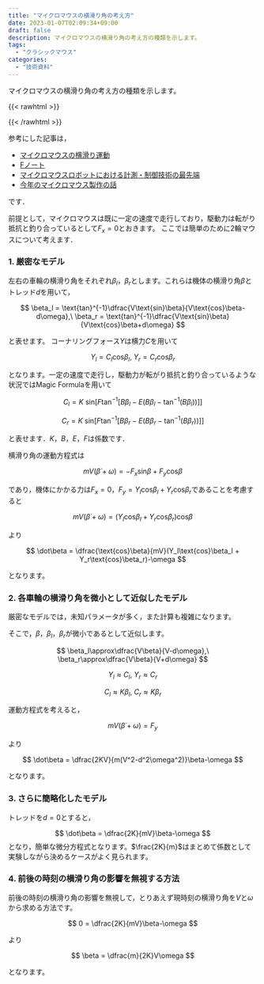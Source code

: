 ```yaml
---
title: "マイクロマウスの横滑り角の考え方"
date: 2023-01-07T02:09:34+09:00
draft: false
description: マイクロマウスの横滑り角の考え方の種類を示します。
tags:
  - "クラシックマウス"
categories:
  - "技術資料"
---
```


マイクロマウスの横滑り角の考え方の種類を示します。

<!--more-->
{{< rawhtml >}}
<script src="https://cdnjs.cloudflare.com/ajax/libs/mathjax/2.7.4/MathJax.js?config=TeX-AMS-MML_HTMLorMML"></script>
<script type="text/x-mathjax-config">
    MathJax.Hub.Config({tex2jax: {inlineMath: [['$','$'], ['\\(','\\)']]}});
</script>
{{< /rawhtml >}}

参考にした記事は，
- [マイクロマウスの横滑り運動](https://rikei-tawamure.com/entry/2020/05/24/235156)
- [Fノート](http://fnote013.blog.fc2.com/)
- [マイクロマウスロボットにおける計測・制御技術の最先端](https://www.jstage.jst.go.jp/article/sicejl/52/6/52_528/_pdf)
- [今年のマイクロマウス製作の話](https://www.slideshare.net/dangorogoro/ss-138942947)

です．

前提として，マイクロマウスは既に一定の速度で走行しており，駆動力は転がり抵抗と釣り合っているとして$F_x=0$とおきます。
ここでは簡単のために2輪マウスについて考えます．

<!-- 機体の並進方向に対する横滑り角$\beta$は以下の式で与えられます。

$$
\beta = \text{tan}^{-1}\dfrac{V\text{sin}\beta}{V\text{cos}\beta} = \text{tan}^{-1}\dfrac{v_y}{v_x}
$$ -->

### 1. 厳密なモデル
左右の車輪の横滑り角をそれぞれ$\beta_l$，$\beta_r$とします。これらは機体の横滑り角$\beta$とトレッド$d$を用いて，

$$ 
\beta_l = \text{tan}^{-1}\dfrac{V\text{sin}\beta}{V\text{cos}\beta-d\omega},\  \beta_r = \text{tan}^{-1}\dfrac{V\text{sin}\beta}{V\text{cos}\beta+d\omega}
$$

と表せます。
コーナリングフォース$Y$は横力$C$を用いて

$$
Y_l = C_l\text{cos}\beta_l,\ Y_r = C_r\text{cos}\beta_r
$$

となります。一定の速度で走行し，駆動力が転がり抵抗と釣り合っているような状況ではMagic Formulaを用いて

$$
C_l = K\ \text{sin}[F\text{tan}^{-1}[B\beta_l-E(B\beta_l-\text{tan}^{-1}(B\beta_l))]]
$$

$$
C_r = K\ \text{sin}[F\text{tan}^{-1}[B\beta_r-E(B\beta_r-\text{tan}^{-1}(B\beta_r))]]
$$

と表せます．$K$，$B$，$E$，$F$は係数です．

横滑り角の運動方程式は

$$
mV(\dot\beta + \omega) = -F_x\text{sin}\beta + F_y\text{cos}\beta   
$$

であり，機体にかかる力は$F_x=0$，$F_y=Y_l\text{cos}\beta_l + Y_r\text{cos}\beta_r$であることを考慮すると

$$
mV(\dot\beta + \omega) = (Y_l\text{cos}\beta_l + Y_r\text{cos}\beta_r)\text{cos}\beta   
$$

より

$$
\dot\beta = \dfrac{\text{cos}\beta}{mV}(Y_l\text{cos}\beta_l + Y_r\text{cos}\beta_r)-\omega
$$

となります。

### 2. 各車輪の横滑り角を微小として近似したモデル
厳密なモデルでは，未知パラメータが多く，また計算も複雑になります。

そこで，$\beta$，$\beta_l$，$\beta_r$が微小であるとして近似します。

$$
\beta_l\approx\dfrac{V\beta}{V-d\omega},\ \beta_r\approx\dfrac{V\beta}{V+d\omega}
$$

$$
Y_l\approx C_l,\ Y_r\approx C_r
$$

$$
C_l\approx K\beta_l,\ C_r\approx K\beta_r
$$

運動方程式を考えると，

$$
mV(\dot\beta + \omega) = F_y
$$

より

$$
\dot\beta = \dfrac{2KV}{m(V^2-d^2\omega^2)}\beta-\omega
$$

となります。

### 3. さらに簡略化したモデル
トレッドを$d=0$とすると，

$$
\dot\beta = \dfrac{2K}{mV}\beta-\omega
$$
となり，簡単な微分方程式となります。$\frac{2K}{m}$はまとめて係数として実験しながら決めるケースがよく見られます。

### 4. 前後の時刻の横滑り角の影響を無視する方法
前後の時刻の横滑り角の影響を無視して，とりあえず現時刻の横滑り角を$V$と$\omega$から求める方法です。

$$
0 = \dfrac{2K}{mV}\beta-\omega
$$

より

$$
\beta = \dfrac{m}{2K}V\omega
$$

となります。